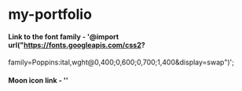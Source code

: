 # my-portfolio

#### Link to the font family - '@import url("https://fonts.googleapis.com/css2?
family=Poppins:ital,wght@0,400;0,600;0,700;1,400&display=swap")';

#### Moon icon link - '<link rel="stylesheet" href="https://unpkg.com/boxicons@2.1.4/css/boxicons.min.css">'
